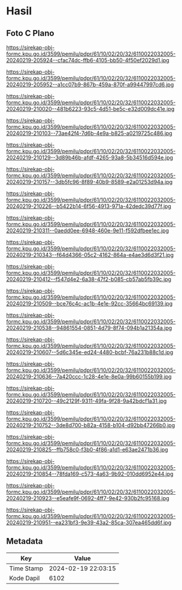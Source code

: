 # Hasil

## Foto C Plano

https://sirekap-obj-formc.kpu.go.id/3599/pemilu/pdpr/61/10/02/20/32/6110022032005-20240219-205924--cfac74dc-ffb6-4105-bb50-4f50ef2029d1.jpg

https://sirekap-obj-formc.kpu.go.id/3599/pemilu/pdpr/61/10/02/20/32/6110022032005-20240219-205952--a1cc07b9-867b-459a-870f-a99447997cd6.jpg

https://sirekap-obj-formc.kpu.go.id/3599/pemilu/pdpr/61/10/02/20/32/6110022032005-20240219-210020--481b6223-93c5-4d51-be5c-e32d009dc41e.jpg

https://sirekap-obj-formc.kpu.go.id/3599/pemilu/pdpr/61/10/02/20/32/6110022032005-20240219-210103--73ae42f4-7d6b-4e9a-b825-a0219725c486.jpg

https://sirekap-obj-formc.kpu.go.id/3599/pemilu/pdpr/61/10/02/20/32/6110022032005-20240219-210129--3d89b46b-afdf-4265-93a8-5b34516d594e.jpg

https://sirekap-obj-formc.kpu.go.id/3599/pemilu/pdpr/61/10/02/20/32/6110022032005-20240219-210157--3db5fc96-8f89-40b9-8589-e2a01253d94a.jpg

https://sirekap-obj-formc.kpu.go.id/3599/pemilu/pdpr/61/10/02/20/32/6110022032005-20240219-210226--b5422b14-6f56-4913-971a-42dedc39d77f.jpg

https://sirekap-obj-formc.kpu.go.id/3599/pemilu/pdpr/61/10/02/20/32/6110022032005-20240219-210311--0aedd0ee-6948-460e-9e11-f592dfbee1ec.jpg

https://sirekap-obj-formc.kpu.go.id/3599/pemilu/pdpr/61/10/02/20/32/6110022032005-20240219-210343--f64d4366-05c2-4162-864a-e4ae3d6d3f21.jpg

https://sirekap-obj-formc.kpu.go.id/3599/pemilu/pdpr/61/10/02/20/32/6110022032005-20240219-210412--f547d4e2-6a38-47f2-b085-cb57ab5fb39c.jpg

https://sirekap-obj-formc.kpu.go.id/3599/pemilu/pdpr/61/10/02/20/32/6110022032005-20240219-210509--bce76c4c-ac1b-4e1e-92cc-35664bc69139.jpg

https://sirekap-obj-formc.kpu.go.id/3599/pemilu/pdpr/61/10/02/20/32/6110022032005-20240219-210538--94861554-0851-4d79-8f74-094b1a21354a.jpg

https://sirekap-obj-formc.kpu.go.id/3599/pemilu/pdpr/61/10/02/20/32/6110022032005-20240219-210607--5d6c345e-ed24-4480-bcbf-76a231b88c1d.jpg

https://sirekap-obj-formc.kpu.go.id/3599/pemilu/pdpr/61/10/02/20/32/6110022032005-20240219-210636--7a420ccc-1c28-4e1e-8e0a-99b60155b199.jpg

https://sirekap-obj-formc.kpu.go.id/3599/pemilu/pdpr/61/10/02/20/32/6110022032005-20240219-210720--49c2129f-9311-49fa-9f28-9a42bdcf1a31.jpg

https://sirekap-obj-formc.kpu.go.id/3599/pemilu/pdpr/61/10/02/20/32/6110022032005-20240219-210752--3de8d700-b82a-4158-b104-d92bb47266b0.jpg

https://sirekap-obj-formc.kpu.go.id/3599/pemilu/pdpr/61/10/02/20/32/6110022032005-20240219-210825--ffb758c0-f3b0-4f86-a1d1-e63ae2471b36.jpg

https://sirekap-obj-formc.kpu.go.id/3599/pemilu/pdpr/61/10/02/20/32/6110022032005-20240219-210854--78fda169-c573-4a63-9b92-010dd6952e44.jpg

https://sirekap-obj-formc.kpu.go.id/3599/pemilu/pdpr/61/10/02/20/32/6110022032005-20240219-210923--e5eafe9f-0692-4ff7-9e42-930b2fc95168.jpg

https://sirekap-obj-formc.kpu.go.id/3599/pemilu/pdpr/61/10/02/20/32/6110022032005-20240219-210951--ea231bf3-9e39-43a2-85ca-307ea465dd6f.jpg


## Metadata

| Key        | Value               |
| ---------- | ------------------- |
| Time Stamp | 2024-02-19 22:03:15 |
| Kode Dapil | 6102                |



